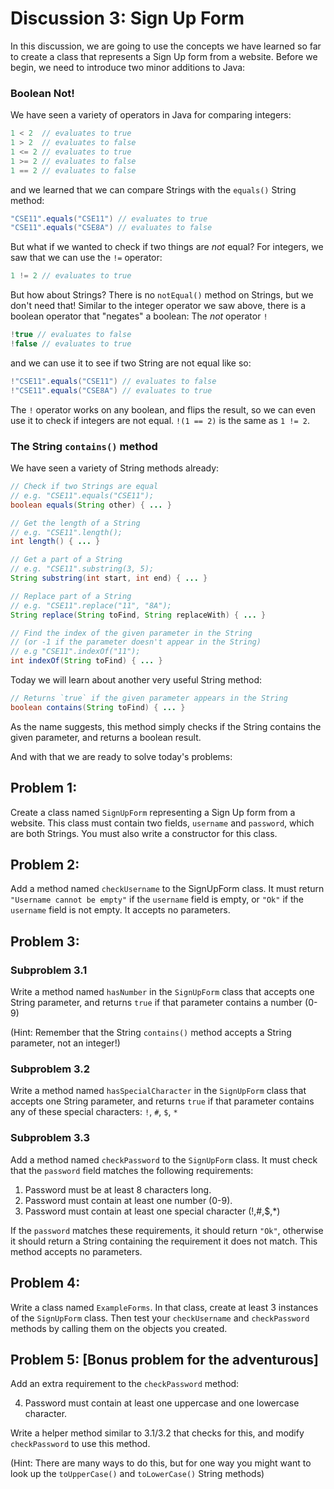# Discussion 3: Sign Up Form
In this discussion, we are going to use the concepts we have learned so far to create a class that represents a Sign Up form from a website. Before we begin, we need to introduce two minor additions to Java:

### Boolean Not!
We have seen a variety of operators in Java for comparing integers:
```java
1 < 2  // evaluates to true
1 > 2  // evaluates to false
1 <= 2 // evaluates to true
1 >= 2 // evaluates to false
1 == 2 // evaluates to false
```
and we learned that we can compare Strings with the `equals()` String method:
```java
"CSE11".equals("CSE11") // evaluates to true
"CSE11".equals("CSE8A") // evaluates to false
```
But what if we wanted to check if two things are _not_ equal? For integers, we saw that we can use the `!=` operator:
```java
1 != 2 // evaluates to true
```
But how about Strings? There is no `notEqual()` method on Strings, but we don't need that! Similar to the integer operator we saw above, there is a boolean operator that "negates" a boolean: The _not_ operator `!`
```java
!true // evaluates to false
!false // evaluates to true
```
and we can use it to see if two String are not equal like so:
```java
!"CSE11".equals("CSE11") // evaluates to false
!"CSE11".equals("CSE8A") // evaluates to true
```
The `!` operator works on any boolean, and flips the result, so we can even use it to check if integers are not equal. `!(1 == 2)` is the same as `1 != 2`.


### The String `contains()` method
We have seen a variety of String methods already:
```java
// Check if two Strings are equal
// e.g. "CSE11".equals("CSE11");
boolean equals(String other) { ... }

// Get the length of a String
// e.g. "CSE11".length();
int length() { ... }

// Get a part of a String
// e.g. "CSE11".substring(3, 5);
String substring(int start, int end) { ... }

// Replace part of a String
// e.g. "CSE11".replace("11", "8A");
String replace(String toFind, String replaceWith) { ... }

// Find the index of the given parameter in the String 
// (or -1 if the parameter doesn't appear in the String)
// e.g "CSE11".indexOf("11");
int indexOf(String toFind) { ... }
```
Today we will learn about another very useful String method: 

```java
// Returns `true` if the given parameter appears in the String
boolean contains(String toFind) { ... }
```

As the name suggests, this method simply checks if the String contains the given parameter, and returns a boolean result. 

And with that we are ready to solve today's problems:

## Problem 1:
Create a class named `SignUpForm` representing a Sign Up form from a website. This class must contain two fields, `username` and `password`, which are both Strings. You must also write a constructor for this class.

## Problem 2:
Add a method named `checkUsername` to the SignUpForm class. It must return `"Username cannot be empty"` if the `username` field is empty, or `"Ok"` if the `username` field is not empty. It accepts no parameters.

## Problem 3:
### Subproblem 3.1
Write a method named `hasNumber` in the `SignUpForm` class that accepts one String parameter, and returns `true` if that parameter contains a number (0-9)

(Hint: Remember that the String `contains()` method accepts a String parameter, not an integer!)

### Subproblem 3.2
Write a method named `hasSpecialCharacter` in the `SignUpForm` class that accepts one String parameter, and returns `true` if that parameter contains any of these special characters: `!`, `#`, `$`, `*`

### Subproblem 3.3
Add a method named `checkPassword` to the `SignUpForm` class. It must check that the `password` field matches the following requirements:

1. Password must be at least 8 characters long.
2. Password must contain at least one number (0-9).
3. Password must contain at least one special character (!,#,$,*)

If the `password` matches these requirements, it should return `"Ok"`, otherwise it should return a String containing the requirement it does not match. This method accepts no parameters.

## Problem 4:
Write a class named `ExampleForms`. In that class, create at least 3 instances of the `SignUpForm` class. Then test your `checkUsername` and `checkPassword` methods by calling them on the objects you created. 

## Problem 5: [Bonus problem for the adventurous]
Add an extra requirement to the `checkPassword` method:

4. Password must contain at least one uppercase and one lowercase character.

Write a helper method similar to 3.1/3.2 that checks for this, and modify `checkPassword` to use this method.

(Hint: There are many ways to do this, but for one way you might want to look up the `toUpperCase()` and `toLowerCase()` String methods)